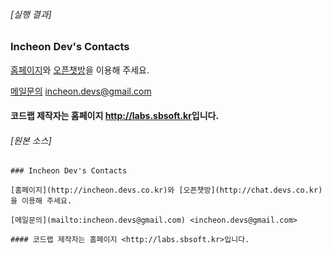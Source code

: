 ###### [실행 결과]

### Incheon Dev's Contacts

[홈페이지](http://incheon.devs.co.kr)와 [오픈챗방](http://chat.devs.co.kr)을 이용해 주세요.

[메일문의](mailto:incheon.devs@gmail.com) <incheon.devs@gmail.com>

#### 코드랩 제작자는 홈페이지 <http://labs.sbsoft.kr>입니다.

###### [원본 소스]

```
### Incheon Dev's Contacts

[홈페이지](http://incheon.devs.co.kr)와 [오픈챗방](http://chat.devs.co.kr)을 이용해 주세요.

[메일문의](mailto:incheon.devs@gmail.com) <incheon.devs@gmail.com>

#### 코드랩 제작자는 홈페이지 <http://labs.sbsoft.kr>입니다.
```
